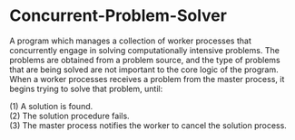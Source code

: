 # Concurrent-Problem-Solver

A program which manages a collection of worker processes that concurrently engage in solving computationally intensive problems.
The problems are obtained from a problem source, and the type of problems that are being solved are not important to the core logic of the program.
When a worker processes receives a problem from the master process, it begins trying to solve that problem, until:

(1) A solution is found.\
(2) The solution procedure fails.\
(3) The master process notifies the worker to cancel the solution process.
